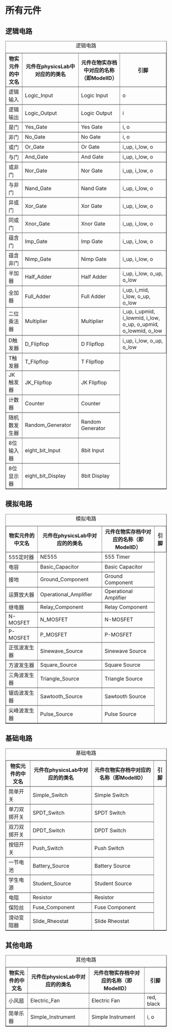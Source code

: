 # 所有元件

## 逻辑电路

<table border="1">
<caption>逻辑电路</caption>
<thead>
    <tr>
        <th>物实元件的中文名</th>
        <th>元件在physicsLab中对应的的类名</th>
        <th>元件在物实存档中对应的名称（即ModelID）</th>
        <th>引脚</th>
    </tr>
</thead> <tbody>
    <tr>
        <td>逻辑输入</td>
        <td class=english>Logic_Input</td>
        <td class=english>Logic Input</td>
        <td class=english>o</td>
    </tr>
    <tr>
        <td>逻辑输出</td>
        <td class=english>Logic_Output</td>
        <td class=english>Logic Output</td>
        <td class=english>i</td>
    </tr>
    <tr>
        <td>是门</td>
        <td class=english>Yes_Gate</td>
        <td class=english>Yes Gate</td>
        <td class=english>i, o</td>
    </tr>
    <tr>
        <td>非门</td>
        <td class=english>No_Gate</td>
        <td class=english>No Gate</td>
        <td class=english>i, o</td>
    </tr>
    <tr>
        <td>或门</td>
        <td class=english>Or_Gate</td>
        <td class=english>Or Gate</td>
        <td class=english>i_up, i_low, o</td>
    </tr>
    <tr>
        <td>与门</td>
        <td class=english>And_Gate</td>
        <td class=english>And Gate</td>
        <td class=english>i_up, i_low, o</td>
    </tr>
    <tr>
        <td>或非门</td>
        <td class=english>Nor_Gate</td>
        <td class=english>Nor Gate</td>
        <td class=english>i_up, i_low, o</td>
    </tr>
    <tr>
        <td>与非门</td>
        <td class=english>Nand_Gate</td>
        <td class=english>Nand Gate</td>
        <td class=english>i_up, i_low, o</td>
    </tr>
    <tr>
        <td>异或门</td>
        <td class=english>Xor_Gate</td>
        <td class=english>Xor Gate</td>
        <td class=english>i_up, i_low, o</td>
    </tr>
    <tr>
        <td>同或门</td>
        <td class=english>Xnor_Gate</td>
        <td class=english>Xnor Gate</td>
        <td class=english>i_up, i_low, o</td>
    </tr>
    <tr>
        <td>蕴含门</td>
        <td class=english>Imp_Gate</td>
        <td class=english>Imp Gate</td>
        <td class=english>i_up, i_low, o</td>
    </tr>
    <tr>
        <td>蕴含非门</td>
        <td class=english>Nimp_Gate</td>
        <td class=english>Nimp Gate</td>
        <td class=english>i_up, i_low, o</td>
    </tr>
    <tr>
        <td>半加器</td>
        <td class=english>Half_Adder</td>
        <td class=english>Half Adder</td>
        <td class=english>i_up, i_low, o_up, o_low</td>
    </tr>
    <tr>
        <td>全加器</td>
        <td class=english>Full_Adder</td>
        <td class=english>Full Adder</td>
        <td class=english>i_up, i_mid, i_low, o_up, o_low</td>
    </tr>
    <tr>
        <td>二位乘法器</td>
        <td class=english>Multiplier</td>
        <td class=english>Multiplier</td>
        <td class=english>i_up, i_upmid, i_lowmid, i_low, o_up, o_upmid, o_lowmid, o_low</td>
    </tr>
    <tr>
        <td>D触发器</td>
        <td class=english>D_Flipflop</td>
        <td class=english>D Flipflop</td>
        <td class=english>i_up, i_low, o_up, o_low</td>
    </tr>
    <tr>
        <td>T触发器</td>
        <td class=english>T_Flipflop</td>
        <td class=english>T Flipflop</td>
    </tr>
    <tr>
        <td>JK触发器</td>
        <td class=english>JK_Flipflop</td>
        <td class=english>JK Flipflop</td>
    </tr>
    <tr>
        <td>计数器</td>
        <td class=english>Counter</td>
        <td class=english>Counter</td>
    </tr>
    <tr>
        <td>随机数发生器</td>
        <td class=english>Random_Generator</td>
        <td class=english>Random Generator</td>
    </tr>
    <tr>
        <td>8位输入器</td>
        <td class=english>eight_bit_Input</td>
        <td class=english>8bit Input</td>
    </tr>
    <tr>
        <td>8位显示器</td>
        <td class=english>eight_bit_Display</td>
        <td class=english>8bit Display</td>
    </tr>
</tbody>
</table>

## 模拟电路
<table border="1">
<caption>模拟电路</caption>
    <tr>
        <th>物实元件的中文名</th>
        <th>元件在physicsLab中对应的的类名</th>
        <th>元件在物实存档中对应的名称（即ModelID）</th>
        <th>引脚</th>
    </tr>
    <tr>
        <td>555定时器</td>
        <td class=english>NE555</td>
        <td class=english>555 Timer</td>
    </tr>
    <tr>
        <td>电容</td>
        <td class=english>Basic_Capacitor</td>
        <td class=english>Basic Capacitor</td>
    </tr>
    <tr>
        <td>接地</td>
        <td class=english>Ground_Component</td>
        <td class=english>Ground Component</td>
    </tr>
    <tr>
        <td>运算放大器</td>
        <td class=english>Operational_Amplifier</td>
        <td class=english>Operational Amplifier</td>
    </tr>
    <tr>
        <td>继电器</td>
        <td class=english>Relay_Component</td>
        <td class=english>Relay Component</td>
    </tr>
    <tr>
        <td>N-MOSFET</td>
        <td class=english>N_MOSFET</td>
        <td class=english>N-MOSFET</td>
    </tr>
    <tr>
        <td>P-MOSFET</td>
        <td class=english>P_MOSFET</td>
        <td class=english>P-MOSFET</td>
    </tr>
    <tr>
        <td>正弦波发生器</td>
        <td class=english>Sinewave_Source</td>
        <td class=english>Sinewave Source</td>
    </tr>
    <tr>
        <td>方波发生器</td>
        <td class=english>Square_Source</td>
        <td class=english>Square Source</td>
    </tr>
    <tr>
        <td>三角波发生器</td>
        <td class=english>Triangle_Source</td>
        <td class=english>Triangle Source</td>
    </tr>
    <tr>
        <td>锯齿波发生器</td>
        <td class=english>Sawtooth_Source</td>
        <td class=english>Sawtooth Source</td>
    </tr>
    <tr>
        <td>尖峰波发生器</td>
        <td class=english>Pulse_Source</td>
        <td class=english>Pulse Source</td>
    </tr>
</table>

## 基础电路
<table border="1">
<caption>基础电路</caption>
    <tr>
        <th>物实元件的中文名</th>
        <th>元件在physicsLab中对应的的类名</th>
        <th>元件在物实存档中对应的名称（即ModelID）</th>
        <th>引脚</th>
    </tr>
    <tr>
        <td>简单开关</td>
        <td class=english>Simple_Switch</td>
        <td class=english>Simple Switch</td>
    </tr>
    <tr>
        <td>单刀双掷开关</td>
        <td class=english>SPDT_Switch</td>
        <td class=english>SPDT Switch</td>
    </tr>
    <tr>
        <td>双刀双掷开关</td>
        <td class=english>DPDT_Switch</td>
        <td class=english>DPDT Switch</td>
    </tr>
    <tr>
        <td>按钮开关</td>
        <td class=english>Push_Switch</td>
        <td class=english>Push Switch</td>
    </tr>
    <tr>
        <td>一节电池</td>
        <td class=english>Battery_Source</td>
        <td class=english>Battery Source</td>
    </tr>
    <tr>
        <td>学生电源</td>
        <td class=english>Student_Source</td>
        <td class=english>Student Source</td>
    </tr>
    <tr>
        <td>电阻</td>
        <td class=english>Resistor</td>
        <td class=english>Resistor</td>
    </tr>
    <tr>
        <td>保险丝</td>
        <td class=english>Fuse_Component</td>
        <td class=english>Fuse Component</td>
    </tr>
    <tr>
        <td>滑动变阻器</td>
        <td class=english>Slide_Rheostat</td>
        <td class=english>Slide Rheostat</td>
    </tr>
</table>

## 其他电路
<table border="1">
<caption>其他电路</caption>
    <tr>
        <th>物实元件的中文名</th>
        <th>元件在physicsLab中对应的的类名</th>
        <th>元件在物实存档中对应的名称（即ModelID）</th>
        <th>引脚</th>
    </tr>
        <tr>
        <td>小风扇</td>
        <td class=english>Electric_Fan</td>
        <td class=english>Electric Fan</td>
        <td class=english>red, black</td>
    </tr>
    <tr>
        <td>简单乐器</td>
        <td class=english>Simple_Instrument</td>
        <td class=english>Simple Instrument</td>
        <td class=english>i, o</td>
    </tr>
</table>